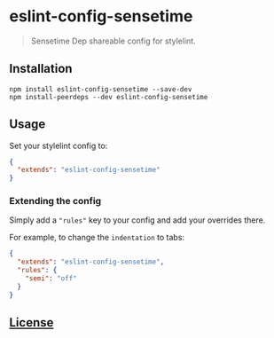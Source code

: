 # eslint-config-sensetime

> Sensetime Dep shareable config for stylelint.

## Installation

```console
npm install eslint-config-sensetime --save-dev
npm install-peerdeps --dev eslint-config-sensetime
```

## Usage

Set your stylelint config to:

```json
{
  "extends": "eslint-config-sensetime"
}
```

### Extending the config

Simply add a `"rules"` key to your config and add your overrides there.

For example, to change the `indentation` to tabs:

```json
{
  "extends": "eslint-config-sensetime",
  "rules": {
    "semi": "off"
  }
}
```

## [License](LICENSE)
